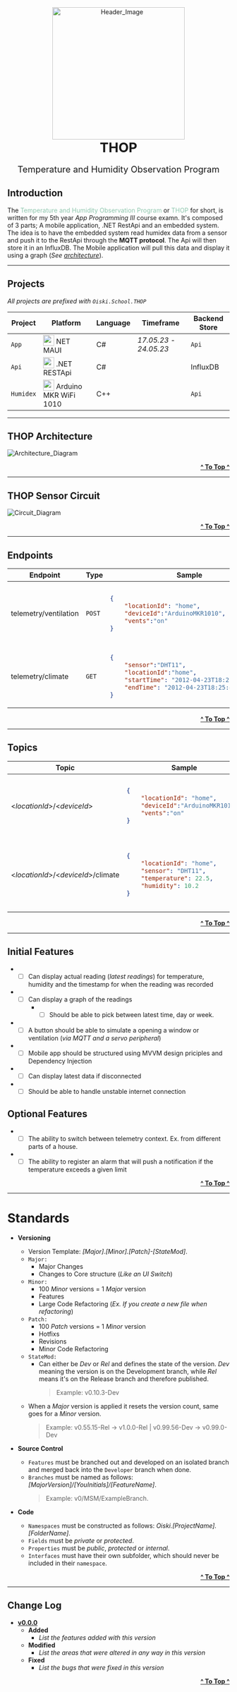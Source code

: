 <div align="center">
    <img src="/Diagrams/Images/pngwing.com.png" alt="Header_Image" width="300px" height="300px"/>
</div>
<div align="center">
    <strong style="font-size:30px; display:block;">THOP</strong>
    <p style="display:block; font-weight:normal; font-size:20px;">Temperature and Humidity Observation Program </p>
</div>

## Introduction
The <span style="color:#8fc7ae">Temperature and Humidity Observation Program</span> or <span style="color:#8fc7ae">THOP</span> for short, is written for my 5th year _App Programming III_ course examn.
It's composed of 3 parts; A mobile application, .NET RestApi and an embedded system.
The idea is to have the embedded system read humidex data from a sensor and push it to the RestApi
through the **MQTT protocol**. The Api will then store it in an InfluxDB.
The Mobile application will pull this data and display it using a graph (_See [architecture](#thop-architecture)_).

---

## Projects
_All projects are prefixed with `Oiski.School.THOP`_

| Project | Platform | Language | Timeframe | Backend Store |
|---------|----------|----------|-----------|---------------|
| `App` | <img style="vertical-align: bottom;" src="/Diagrams/Images/MAUI_Client.png" width="25px" /> NET MAUI | C# | _17.05.23_ - _24.05.23_ | `Api` |
| `Api` | <img style="vertical-align: bottom;" src="/Diagrams/Images/RestApi_Client.png" width="25px" /> .NET RESTApi | C# | | InfluxDB |
| `Humidex` | <img style="vertical-align: bottom;" src="/Diagrams/Images/MKR1010_Client.png" width="25px" /> Arduino MKR WiFi 1010 | C++ | | `Api` |

---

## THOP Architecture
![Architecture_Diagram](/Diagrams/Architecture_Diagram.drawio.png)

<p align="right"><strong><a href="#introduction">^ To Top ^</a></strong></p>

---

## THOP Sensor Circuit
![Circuit_Diagram](/Diagrams/Circuit_Diagram.drawio.png)

<p align="right"><strong><a href="#introduction">^ To Top ^</a></strong></p>

---

## Endpoints
<table>
    <thead>
        <tr>
            <th>Endpoint</th>
            <th>Type</th>
            <th>Sample</th>
            <th>Description</th>
        </tr>
    </thead>
<tbody>
<tr>
<td>
    telemetry/ventilation
</td>
<td>
    <code>POST</code>
</td>
<td>

```json
{
    "locationId": "home",
    "deviceId":"ArduinoMKR1010",
    "vents":"on"
}
```

<td>
    Turn on the vents controlled by &lt;<i>deviceId</i>&gt; at &lt;<i>locationId</i>&gt;
</td>
</tr>
<tr>
<td>
    telemetry/climate
</td>
<td>
    <code>GET</code>
</td>
<td>

```json
{
    "sensor":"DHT11",
    "locationId":"home",
    "startTime": "2012-04-23T18:25:43.511Z",
    "endTime": "2012-04-23T18:25:43.511Z"
}
```

<td>
    Pull telemetry data from Influx based on the query filter
</td>
</tr>
</tbody>
</table>

<p align="right"><strong><a href="#introduction">^ To Top ^</a></strong></p>

---

## Topics
<table>
    <thead>
        <tr>
            <th>Topic</th>
            <th>Sample</th>
            <th>Description</th>
        </tr>
    </thead>
<tbody>
<tr>
<td>
    &lt;<i>locationId</i>&gt;/&lt;<i>deviceId</i>&gt;
</td>
<td>

```json
{
    "locationId": "home",
    "deviceId":"ArduinoMKR1010",
    "vents":"on"
}
```

<td>
    Publish to this topic to control peripherals controlled by &lt;<i>deviceId</i>&gt;
</tr>
<tr>
<td>
    &lt;<i>locationId</i>&gt;/&lt;<i>deviceId</i>&gt;/climate
</td>
<td>

```json
{
    "locationId": "home",
    "sensor": "DHT11",
    "temperature": 22.5,
    "humidity": 10.2
}
```

</td>
<td>
    The stream of Humidity and Temperature data for the &lt;<i>deviceId</i>&gt; at &lt;<i>locationId</i>&gt;
</td>
</tr>
</tbody>
</table>

<p align="right"><strong><a href="#introduction">^ To Top ^</a></strong></p>

---

## Initial Features
- - [ ] Can display actual reading (_latest readings_) for temperature, humidity and the timestamp for when the reading was recorded
- - [ ] Can display a graph of the readings
    - - [ ] Should be able to pick between latest time, day or week.
- - [ ] A button should be able to simulate a opening a window or ventilation (_via MQTT and a servo peripheral_)
- - [ ] Mobile app should be structured using MVVM design priciples and Dependency Injection
- - [ ] Can display latest data if disconnected
- - [ ] Should be able to handle unstable internet connection

## Optional Features
- - [ ] The ability to switch between telemetry context. Ex. from different parts of a house.
- - [ ] The ability to register an alarm that will push a notification if the temperature exceeds a given limit

<p align="right"><strong><a href="#introduction">^ To Top ^</a></strong></p>

---

# Standards
- **Versioning**
  - Version Template: _[_Major_].[_Minor_].[_Patch_]-[StateMod]_.
  - `Major:`
    - Major Changes
    - Changes to Core structure (_Like an UI Switch_)
  - `Minor:`
    - 100 _Minor_ versions = 1 _Major_ version
    - Features
    - Large Code Refactoring (_Ex. If you create a new file when refactoring_)
  - `Patch:`
    - 100 _Patch_ versions = 1 _Minor_ version
    - Hotfixs
    - Revisions
    - Minor Code Refactoring
  - `StateMod:`
    - Can either be _Dev_ or _Rel_ and defines the state of the version. _Dev_ meaning the version is on the Development branch, while _Rel_ means it's on the Release branch and therefore published.
      > Example: v0.10.3-Dev
  - When a _Major_ version is applied it resets the version count, same goes for a _Minor_ version.
      > Example: v0.55.15-Rel -> v1.0.0-Rel | v0.99.56-Dev -> v0.99.0-Dev
- **Source Control**
    - `Features` must be branched out and developed on an isolated branch and merged back into the `Developer` branch when done.
    - `Branches` must be named as follows: *[MajorVersion]/[YouInitials]/[FeatureName]*.
      > Example: v0/MSM/ExampleBranch.
- **Code**
  - `Namespaces` must be constructed as follows: _Oiski.[ProjectName].[FolderName]_.
  - `Fields` must be _private_ or _protected_.
  - `Properties` must be _public_, _protected_ or _internal_.
  - `Interfaces` must have their own subfolder, which should never be included in their `namespace`.

  <p align="right"><strong><a href="#introduction">^ To Top ^</a></strong></p>

---

## Change Log
 - **[v0.0.0](LinkToGitHubTag)**
   - **Added**
     - _List the features added with this version_
   - **Modified**
     - _List the areas that were altered in any way in this version_
   - **Fixed**
     - _List the bugs that were fixed in this version_

<p align="right"><strong><a href="#introduction">^ To Top ^</a></strong></p>